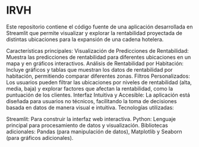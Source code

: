 # IRVH
Este repositorio contiene el código fuente de una aplicación desarrollada en Streamlit que permite visualizar y explorar la rentabilidad proyectada de distintas ubicaciones para la expansión de una cadena hotelera. 

Características principales:
Visualización de Predicciones de Rentabilidad: Muestra las predicciones de rentabilidad para diferentes ubicaciones en un mapa y en gráficos interactivos.
Análisis de Rentabilidad por Habitación: Incluye gráficos y tablas que muestran los datos de rentabilidad por habitación, permitiendo comparar diferentes zonas.
Filtros Personalizados: Los usuarios pueden filtrar las ubicaciones por niveles de rentabilidad (alta, media, baja) y explorar factores que afectan la rentabilidad, como la puntuación de los clientes.
Interfaz Intuitiva y Accesible: La aplicación está diseñada para usuarios no técnicos, facilitando la toma de decisiones basada en datos de manera visual e intuitiva.
Tecnologías utilizadas:

Streamlit: Para construir la interfaz web interactiva.
Python: Lenguaje principal para procesamiento de datos y visualización.
Bibliotecas adicionales: Pandas (para manipulación de datos), Matplotlib y Seaborn (para gráficos adicionales).
